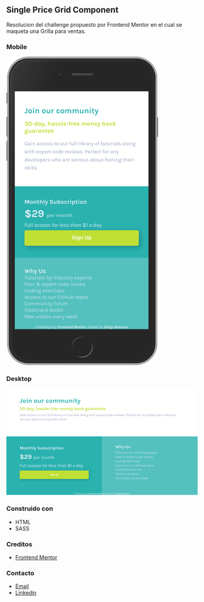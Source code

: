 ## Single Price Grid Component

Resolucion del challenge propuesto por Frontend Mentor en el cual se maqueta una Grilla para ventas.

### Mobile

<img src="https://raw.githubusercontent.com/becerrawebd/single-price-grid-component/master/static/design/mobile.png" />

### Desktop

<img src="https://raw.githubusercontent.com/becerrawebd/single-price-grid-component/master/static/design/desktop.png" />

### Construido con

- HTML
- SASS

### Creditos

- [Frontend Mentor](https://www.frontendmentor.io/)

### Contacto

- [Email](mailto:becerradiego94@gmail.com)
- [Linkedin](https://www.linkedin.com/in/diego-becerra-516bb5128/)
